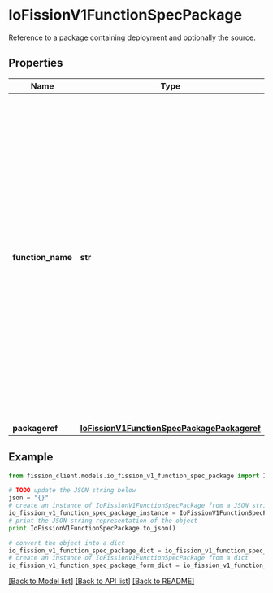# IoFissionV1FunctionSpecPackage

Reference to a package containing deployment and optionally the source.

## Properties

Name | Type | Description | Notes
------------ | ------------- | ------------- | -------------
**function_name** | **str** | FunctionName specifies a specific function within the package. This allows functions to share packages, by having different functions within the same package.  Fission itself does not interpret this path. It is passed verbatim to build and runtime environments.  This is optional: if unspecified, the environment has a default name. | [optional] 
**packageref** | [**IoFissionV1FunctionSpecPackagePackageref**](IoFissionV1FunctionSpecPackagePackageref.md) |  | [optional] 

## Example

```python
from fission_client.models.io_fission_v1_function_spec_package import IoFissionV1FunctionSpecPackage

# TODO update the JSON string below
json = "{}"
# create an instance of IoFissionV1FunctionSpecPackage from a JSON string
io_fission_v1_function_spec_package_instance = IoFissionV1FunctionSpecPackage.from_json(json)
# print the JSON string representation of the object
print IoFissionV1FunctionSpecPackage.to_json()

# convert the object into a dict
io_fission_v1_function_spec_package_dict = io_fission_v1_function_spec_package_instance.to_dict()
# create an instance of IoFissionV1FunctionSpecPackage from a dict
io_fission_v1_function_spec_package_form_dict = io_fission_v1_function_spec_package.from_dict(io_fission_v1_function_spec_package_dict)
```
[[Back to Model list]](../README.md#documentation-for-models) [[Back to API list]](../README.md#documentation-for-api-endpoints) [[Back to README]](../README.md)


